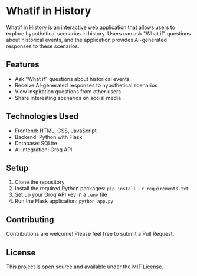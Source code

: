 # Whatif in History

Whatif in History is an interactive web application that allows users to explore hypothetical scenarios in history. Users can ask "What if" questions about historical events, and the application provides AI-generated responses to these scenarios.

## Features

- Ask "What if" questions about historical events
- Receive AI-generated responses to hypothetical scenarios
- View inspiration questions from other users
- Share interesting scenarios on social media

## Technologies Used

- Frontend: HTML, CSS, JavaScript
- Backend: Python with Flask
- Database: SQLite
- AI Integration: Groq API

## Setup

1. Clone the repository
2. Install the required Python packages: `pip install -r requirements.txt`
3. Set up your Groq API key in a `.env` file
4. Run the Flask application: `python app.py`

## Contributing

Contributions are welcome! Please feel free to submit a Pull Request.

## License

This project is open source and available under the [MIT License](LICENSE).
